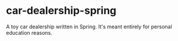 # car-dealership-spring
A toy car dealership written in Spring. It's meant entirely for personal education reasons.
